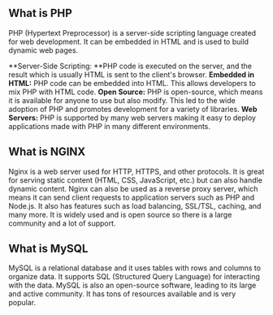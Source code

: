 ## **What is PHP**
PHP (Hypertext Preprocessor) is a server-side scripting language created for web development. It can be embedded in HTML and is used to build dynamic web pages. 

**Server-Side Scripting: **PHP code is executed on the server, and the result which is usually HTML is sent to the client's browser.
**Embedded in HTML:** PHP code can be embedded into HTML. This allows developers to mix PHP with HTML code.
**Open Source:** PHP is open-source, which means it is available for anyone to use but also modify. This led to the wide adoption of PHP and promotes development for a variety of libraries.
**Web Servers:** PHP is supported by many web servers making it easy to deploy applications made with PHP in many different environments.


## What is NGINX
Nginx is a web server used for HTTP, HTTPS, and other protocols. It is great for serving static content (HTML, CSS, JavaScript, etc.) but can also handle dynamic content. Nginx can also be used as a reverse proxy server, which means it can send client requests to application servers such as PHP and Node.js. It also has features such as load balancing, SSL/TSL, caching, and many more. It is widely used and is open source so there is a large community and a lot of support.


## What is MySQL
MySQL is a relational database and it uses tables with rows and columns to organize data. It supports SQL (Structured Query Language) for interacting with the data. MySQL is also an open-source software, leading to its large and active community. It has tons of resources available and is very popular.
